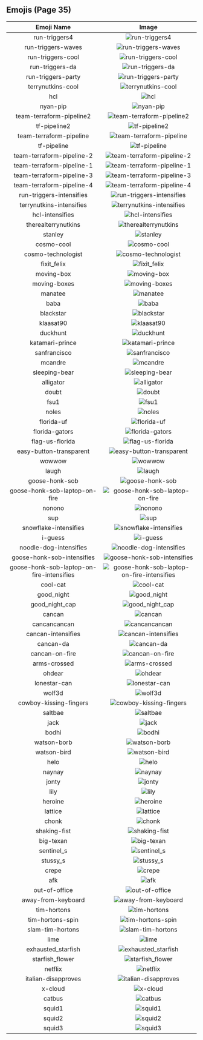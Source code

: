 
## Emojis (Page 35)
|Emoji Name|Image|
| :-: | :-: |
|run-triggers4| ![run-triggers4](/output/run-triggers4.png)|
|run-triggers-waves| ![run-triggers-waves](/output/run-triggers-waves.gif)|
|run-triggers-cool| ![run-triggers-cool](/output/run-triggers-cool.png)|
|run-triggers-da| ![run-triggers-da](/output/run-triggers-da.png)|
|run-triggers-party| ![run-triggers-party](/output/run-triggers-party.gif)|
|terrynutkins-cool| ![terrynutkins-cool](/output/terrynutkins-cool.png)|
|hcl| ![hcl](/output/hcl.png)|
|nyan-pip| ![nyan-pip](/output/nyan-pip)|
|team-terraform-pipeline2| ![team-terraform-pipeline2](/output/team-terraform-pipeline2.gif)|
|tf-pipeline2| ![tf-pipeline2](/output/tf-pipeline2)|
|team-terraform-pipeline| ![team-terraform-pipeline](/output/team-terraform-pipeline.png)|
|tf-pipeline| ![tf-pipeline](/output/tf-pipeline)|
|team-terraform-pipeline-2| ![team-terraform-pipeline-2](/output/team-terraform-pipeline-2.png)|
|team-terraform-pipeline-1| ![team-terraform-pipeline-1](/output/team-terraform-pipeline-1.png)|
|team-terraform-pipeline-3| ![team-terraform-pipeline-3](/output/team-terraform-pipeline-3.png)|
|team-terraform-pipeline-4| ![team-terraform-pipeline-4](/output/team-terraform-pipeline-4.png)|
|run-triggers-intensifies| ![run-triggers-intensifies](/output/run-triggers-intensifies.gif)|
|terrynutkins-intensifies| ![terrynutkins-intensifies](/output/terrynutkins-intensifies.gif)|
|hcl-intensifies| ![hcl-intensifies](/output/hcl-intensifies.gif)|
|therealterrynutkins| ![therealterrynutkins](/output/therealterrynutkins.png)|
|stanley| ![stanley](/output/stanley.png)|
|cosmo-cool| ![cosmo-cool](/output/cosmo-cool.png)|
|cosmo-technologist| ![cosmo-technologist](/output/cosmo-technologist.png)|
|fixit_felix| ![fixit_felix](/output/fixit_felix.png)|
|moving-box| ![moving-box](/output/moving-box.jpg)|
|moving-boxes| ![moving-boxes](/output/moving-boxes.jpg)|
|manatee| ![manatee](/output/manatee.png)|
|baba| ![baba](/output/baba.png)|
|blackstar| ![blackstar](/output/blackstar.png)|
|klaasat90| ![klaasat90](/output/klaasat90.png)|
|duckhunt| ![duckhunt](/output/duckhunt.gif)|
|katamari-prince| ![katamari-prince](/output/katamari-prince.gif)|
|sanfrancisco| ![sanfrancisco](/output/sanfrancisco.png)|
|mcandre| ![mcandre](/output/mcandre)|
|sleeping-bear| ![sleeping-bear](/output/sleeping-bear.png)|
|alligator| ![alligator](/output/alligator)|
|doubt| ![doubt](/output/doubt.png)|
|fsu1| ![fsu1](/output/fsu1.png)|
|noles| ![noles](/output/noles.png)|
|florida-uf| ![florida-uf](/output/florida-uf.png)|
|florida-gators| ![florida-gators](/output/florida-gators.png)|
|flag-us-florida| ![flag-us-florida](/output/flag-us-florida.png)|
|easy-button-transparent| ![easy-button-transparent](/output/easy-button-transparent.png)|
|wowwow| ![wowwow](/output/wowwow.gif)|
|laugh| ![laugh](/output/laugh.gif)|
|goose-honk-sob| ![goose-honk-sob](/output/goose-honk-sob.png)|
|goose-honk-sob-laptop-on-fire| ![goose-honk-sob-laptop-on-fire](/output/goose-honk-sob-laptop-on-fire.gif)|
|nonono| ![nonono](/output/nonono.gif)|
|sup| ![sup](/output/sup.png)|
|snowflake-intensifies| ![snowflake-intensifies](/output/snowflake-intensifies.gif)|
|i-guess| ![i-guess](/output/i-guess.png)|
|noodle-dog-intensifies| ![noodle-dog-intensifies](/output/noodle-dog-intensifies.gif)|
|goose-honk-sob-intensifies| ![goose-honk-sob-intensifies](/output/goose-honk-sob-intensifies.gif)|
|goose-honk-sob-laptop-on-fire-intensifies| ![goose-honk-sob-laptop-on-fire-intensifies](/output/goose-honk-sob-laptop-on-fire-intensifies.gif)|
|cool-cat| ![cool-cat](/output/cool-cat)|
|good_night| ![good_night](/output/good_night.jpg)|
|good_night_cap| ![good_night_cap](/output/good_night_cap.png)|
|cancan| ![cancan](/output/cancan.png)|
|cancancancan| ![cancancancan](/output/cancancancan.png)|
|cancan-intensifies| ![cancan-intensifies](/output/cancan-intensifies.gif)|
|cancan-da| ![cancan-da](/output/cancan-da.png)|
|cancan-on-fire| ![cancan-on-fire](/output/cancan-on-fire.png)|
|arms-crossed| ![arms-crossed](/output/arms-crossed.gif)|
|ohdear| ![ohdear](/output/ohdear.png)|
|lonestar-can| ![lonestar-can](/output/lonestar-can.png)|
|wolf3d| ![wolf3d](/output/wolf3d.gif)|
|cowboy-kissing-fingers| ![cowboy-kissing-fingers](/output/cowboy-kissing-fingers.png)|
|saltbae| ![saltbae](/output/saltbae.png)|
|jack| ![jack](/output/jack.jpg)|
|bodhi| ![bodhi](/output/bodhi.jpg)|
|watson-borb| ![watson-borb](/output/watson-borb.png)|
|watson-bird| ![watson-bird](/output/watson-bird.png)|
|helo| ![helo](/output/helo.jpg)|
|naynay| ![naynay](/output/naynay.jpg)|
|jonty| ![jonty](/output/jonty.jpg)|
|lily| ![lily](/output/lily.jpg)|
|heroine| ![heroine](/output/heroine.gif)|
|lattice| ![lattice](/output/lattice.png)|
|chonk| ![chonk](/output/chonk.png)|
|shaking-fist| ![shaking-fist](/output/shaking-fist.gif)|
|big-texan| ![big-texan](/output/big-texan.png)|
|sentinel_s| ![sentinel_s](/output/sentinel_s.png)|
|stussy_s| ![stussy_s](/output/stussy_s)|
|crepe| ![crepe](/output/crepe.png)|
|afk| ![afk](/output/afk.png)|
|out-of-office| ![out-of-office](/output/out-of-office.png)|
|away-from-keyboard| ![away-from-keyboard](/output/away-from-keyboard)|
|tim-hortons| ![tim-hortons](/output/tim-hortons.gif)|
|tim-hortons-spin| ![tim-hortons-spin](/output/tim-hortons-spin.gif)|
|slam-tim-hortons| ![slam-tim-hortons](/output/slam-tim-hortons.jpg)|
|lime| ![lime](/output/lime.jpg)|
|exhausted_starfish| ![exhausted_starfish](/output/exhausted_starfish.png)|
|starfish_flower| ![starfish_flower](/output/starfish_flower.png)|
|netflix| ![netflix](/output/netflix.jpg)|
|italian-disapproves| ![italian-disapproves](/output/italian-disapproves.png)|
|x-cloud| ![x-cloud](/output/x-cloud.png)|
|catbus| ![catbus](/output/catbus.png)|
|squid1| ![squid1](/output/squid1.png)|
|squid2| ![squid2](/output/squid2.png)|
|squid3| ![squid3](/output/squid3.png)|